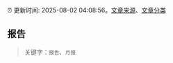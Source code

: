 :alarm_clock: 更新时间: 2025-08-02 04:08:56。[文章来源](/README.md)、[文章分类](/TAGS.md)

## 报告


> 关键字：`报告`、`月报`



